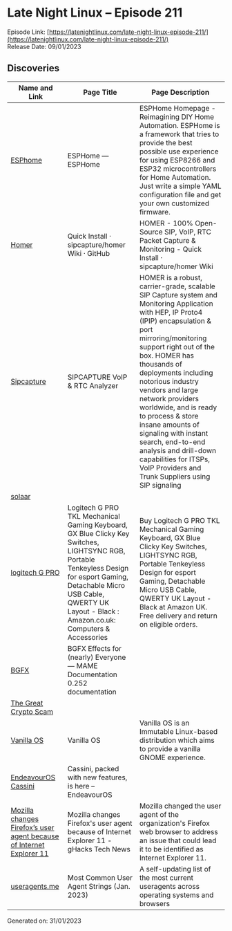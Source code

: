 # Late Night Linux – Episode 211
Episode Link: [https://latenightlinux.com/late-night-linux-episode-211/](https://latenightlinux.com/late-night-linux-episode-211/)  
Release Date: 09/01/2023
## Discoveries

| Name and Link | Page Title | Page Description |
| ----- | ----- | ----- |
| [ESPhome](https://esphome.io/) | ESPHome — ESPHome | ESPHome Homepage - Reimagining DIY Home Automation. ESPHome is a framework that tries to provide the best possible use experience for using ESP8266 and ESP32 microcontrollers for Home Automation. Just write a simple YAML configuration file and get your own customized firmware. |
| [Homer](https://github.com/sipcapture/homer/wiki/Quick-Install) | Quick Install · sipcapture/homer Wiki · GitHub | HOMER - 100% Open-Source SIP, VoIP, RTC Packet Capture & Monitoring - Quick Install · sipcapture/homer Wiki |
| [Sipcapture](https://sipcapture.org/) | SIPCAPTURE VoIP & RTC Analyzer | HOMER is a robust, carrier-grade, scalable SIP Capture system and Monitoring Application with HEP, IP Proto4 (IPIP) encapsulation & port mirroring/monitoring support right out of the box. HOMER has thousands of deployments including notorious industry vendors and large network providers worldwide, and is ready to process & store insane amounts of signaling with instant search, end-to-end analysis and drill-down capabilities for ITSPs, VoIP Providers and Trunk Suppliers using SIP signaling |
| [solaar](https://www.omgubuntu.co.uk/logitech-unifying-receiver-linux-solaar) |  |  |
| [logitech G PRO](https://www.amazon.co.uk/dp/B07W6JP28L/) | Logitech G PRO TKL Mechanical Gaming Keyboard, GX Blue Clicky Key Switches, LIGHTSYNC RGB, Portable Tenkeyless Design for esport Gaming, Detachable Micro USB Cable, QWERTY UK Layout - Black : Amazon.co.uk: Computers & Accessories | Buy Logitech G PRO TKL Mechanical Gaming Keyboard, GX Blue Clicky Key Switches, LIGHTSYNC RGB, Portable Tenkeyless Design for esport Gaming, Detachable Micro USB Cable, QWERTY UK Layout - Black at Amazon UK. Free delivery and return on eligible orders. |
| [BGFX](https://docs.mamedev.org/advanced/bgfx.html) | BGFX Effects for (nearly) Everyone — MAME Documentation 0.252 documentation |  |
| [The Great Crypto Scam](https://www.youtube.com/watch?v=ORdWE_ffirg) |  |  |
| [Vanilla OS](https://vanillaos.org/) | Vanilla OS | Vanilla OS is an Immutable Linux-based distribution which aims to provide a vanilla GNOME experience. |
| [EndeavourOS Cassini](https://endeavouros.com/news/cassini-packed-with-new-features-is-here/) | Cassini, packed with new features, is here – EndeavourOS |  |
| [Mozilla changes Firefox’s user agent because of Internet Explorer 11](https://www.ghacks.net/2023/01/01/mozilla-changes-firefoxs-user-agent-because-of-internet-explorer-11/) | Mozilla changes Firefox's user agent because of Internet Explorer 11 - gHacks Tech News | Mozilla changed the user agent of the organization's Firefox web browser to address an issue that could lead it to be identified as Internet Explorer 11. |
| [useragents.me](https://www.useragents.me/) | Most Common User Agent Strings (Jan. 2023) | A self-updating list of the most current useragents across operating systems and browsers |

Generated on: 31/01/2023